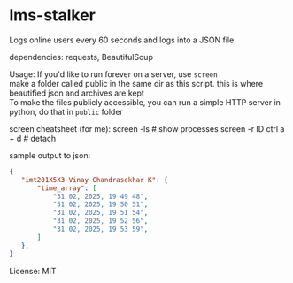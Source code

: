 # lms-stalker
Logs online users every 60 seconds and logs into a JSON file

dependencies:
requests, BeautifulSoup

Usage:
If you'd like to run forever on a server, use `screen`  
make a folder called public in the same dir as this script. this is where beautified json and archives are kept  
To make the files publicly accessible, you can run a simple HTTP server in python, do that in `public` folder

screen cheatsheet (for me):
screen -ls # show processes
screen -r ID
ctrl a + d # detach

sample output to json:
 ``` JSON
{
	"imt201X5X3 Vinay Chandrasekhar K": {
        "time_array": [
            "31 02, 2025, 19 49 48",
            "31 02, 2025, 19 50 51",
            "31 02, 2025, 19 51 54",
            "31 02, 2025, 19 52 56",
            "31 02, 2025, 19 53 59",
        ]
    },
}
 ```

 License: MIT





